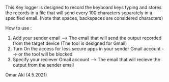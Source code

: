 This Key logger is designed to record the keyboard keys typing and stores the records in a file that will send every 100 characters separately in a specified
email. (Note that spaces, backspaces are considered characters)

How to use :


1.	Add your sender email  --> The email that will send the output recorded from the target device (The tool is designed for Gmail)
2.	Turn On the access for less secure apps in your sender Gmail account   --> or the tool will be blocked
3.	Specify your reciever Gmail account --> The email that will recieve the output from the sender email


Omar Akl (4.5.2021)
